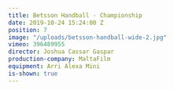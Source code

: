 ```yaml
---
title: Betsson Handball - Championship
date: 2019-10-24 15:24:00 Z
position: 7
image: "/uploads/betsson-handball-wide-2.jpg"
vimeo: 396489955
director: Joshua Cassar Gaspar
production-company: MaltaFilm
equipment: Arri Alexa Mini
is-shown: true
---
```


